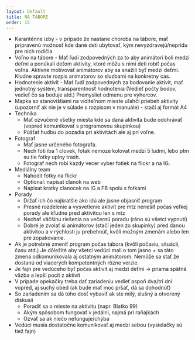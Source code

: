 ```yaml
---
layout: default
title: NA TÁBORE
order: 15
---
```


- Karanténne izby - v prípade že nastane choroba na tábore, mať pripravenú možnosť kde dané deti ubytovať, kým nevyzdravejú/neprídu pre nich rodičia
- Voľno na tábore - Mať ľudí zodpovedných za to aby animátori boli medzi deťmi a ponúkali deťom aktivity, ktoré môžu s nimi deti robiť počas voľna. Aktívne motivovať animátorov aby sa snažili byť medzi deťmi. Kludne spravte rozpis animatorov so sluzbami na konkretny cas.
- Hodnotenie aktivít - Mať ľudí zodpovedných za bodovanie aktivít, mať jednotný systém, transparentnosť hodnotenia (Vedieť počty bodov, vedieť čo sa boduje atd.) Premysliet odmenu pre vyhercov.
- Mapka so stanovištiami na viditeľnom mieste uľahčí priebeh aktivity  (upozorniť ak nie je v súlade s rozpisom v manuále) - stačí aj formát A4
- Technika
  - Mať ozvučené všetky miesta kde sa daná aktivita bude odohrávať (vopred komunikovať s programovou skupinkou)
  - Púšťať hudbu do pozadia pri aktivitách ale aj pri voľne.
- Fotograf
  - Mať jasne určeného fotografa.
  - Nech foti iba 1 clovek, fotak nemoze kolovat medzi 5 ludmi, lebo ptm su tie fotky uplny trash.
  - Fotograf nech robi kazdy vecer vyber fotiek na flickr a na IG.
- Mediálny team
  - Nahodit fotky na flickr
  - Optional: napisat clanok na web
  - Napisat kratky clanocek na IG a FB spolu s fotkami
- Porady
  - Držať ich čo najkratšie ako idú ale jasne objasniť program
  - Presné rozdelenie a vysvetlenie aktivít pre mtz neriešiť počas veľkej porady ale kľudne pred aktivitou len s mtz
  - Nechať väčšinu riešenia na večernú poradu (ráno sú všetci vypnutí)
  - Dobré je zvolať si animátorov (stačí jeden zo skupinky) pred danou aktivitou a v rýchlosti ju prebehnúť, kvôli možným zmenám alebo len pre zopakovanie.
- Ak je potrebné zmeniť program počas tábora (kvôli počasiu, situácii, času atd.) Je dôležité aby všetci vedúci mali o tom jasno + sa táto zmena odkomunikovala aj ostatným animátorom. Nemôže sa stať že dostanú od viacerých kompetentných rôzne verzie.
- Je fajn pre vedúceho byť počas aktivít aj medzi deťmi -> priama spätná väzba a lepší pocit z aktivít
- V prípade opekačky treba dať zariadeniu vedieť aspoň dva/tri dni vopred, aj suchý obed (ak bude mať moc pršať, dá sa dohodnúť)
- So zariadením sa dá toho dosť vybaviť ak ste milý, slušný a otvorený diskusii
  - Poradiť sa o mieste na aktivitu (napr. Blatko 99)
  - Akým spôsobom fungovať v jedálni, najmä pri raňajkách
  - Ozvať sa ak niečo nefunguje/chýba
- Vedúci musia dostatočne komunikovať aj medzi sebou (vysielačky sú tiež fajn)
